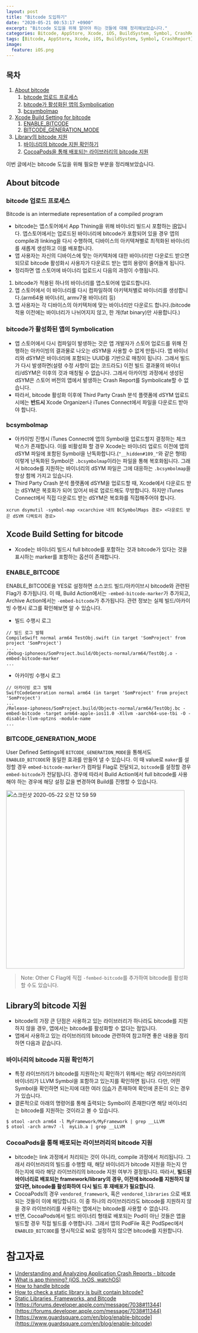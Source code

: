 ```yaml
---
layout: post
title: "Bitcode 도입하기"
date: "2020-05-21 00:53:17 +0900"
excerpt: "Bitcode 도입을 위해 알아야 하는 것들에 대해 정리해보았습니다."
categories: Bitcode, AppStore, Xcode, iOS, BuildSystem, Symbol, CrashReport
tags: [Bitcode, AppStore, Xcode, iOS, BuildSystem, Symbol, CrashReport]
image:
  feature: iOS.png
---
```


## 목차

1. [About bitcode](./bitcode_implementation#about-bitcode)
    1. [bitcode 업로드 프로세스](./bitcode_implementation#bitcode-업로드-프로세스)
    1. [bitcode가 활성화된 앱의 Symbolication](./bitcode_implementation#bitcode가-활성화된-앱의-symbolication)
    1. [bcsymbolmap](./bitcode_implementation#bcsymbolmap)
1. [Xcode Build Setting for bitcode](./bitcode_implementation#xcode-build-setting-for-bitcode)
    1. [ENABLE_BITCODE](./bitcode_implementation#enable_bitcode)
    1. [BITCODE_GENERATION_MODE](./bitcode_implementation#bitcode_generation_mode)
1. [Library의 bitcode 지원](./bitcode_implementation#library의-bitcode-지원)
    1. [바이너리의 bitcode 지원 확인하기](./bitcode_implementation#바이너리의-bitcode-지원-확인하기)
    1. [CocoaPods을 통해 배포되는 라이브러리의 bitcode 지원](./bitcode_implementation#cocoaPods을-통해-배포되는-라이브러리의-bitcode-지원)

이번 글에서는 bitcode 도입을 위해 필요한 부분을 정리해보았습니다.

## About bitcode

### bitcode 업로드 프로세스

<div class="message">
    Bitcode is an intermediate representation of a compiled program
</div>

- bitcode는 앱스토어에서 App Thining을 위해 바이너리 빌드시 포함하는 [IR](https://en.wikipedia.org/wiki/Intermediate_representation)입니다. 앱스토어에서는 업로드된 바이너리에 bitcode가 포함되어 있을 경우 앱의 compile과 linking을 다시 수행하여, 디바이스의 아키텍쳐별로 최적화된 바이너리를 새롭게 생성하고 이를 배포합니다.
- 앱 사용자는 자신의 디바이스에 맞는 아키텍처에 대한 바이너리만 다운로드 받으면 되므로 bitcode 활성화시 사용자가 다운로드 받는 앱의 용량이 줄어들게 됩니다.
- 정리하면 앱 스토어에 바이너리 업로드시 다음의 과정이 수행됩니다.

1. bitcode가 적용된 하나의 바이너리를 앱스토어에 업로드합니다.
2. 앱 스토어에서 이 바이너리를 다시 컴파일하여 아키텍처별로 바이너리를 생성합니다.(arm64용 바이너리, armv7용 바이너리 등)
3. 앱 사용자는 각 디바이스의 아키텍처에 맞는 바이너리만 다운로드 합니다.(bitcode 적용 이전에는 바이너리가 나뉘어지지 않고, 한 개(fat binary)만 사용합니다.)

### bitcode가 활성화된 앱의 Symbolication

- 앱 스토어에서 다시 컴파일이 발생하는 것은 앱 개발자가 스토어 업로드를 위해 진행하는 아카이빙의 결과물로 나오는 dSYM을 사용할 수 없게 만듭니다. 앱 바이너리와 dSYM은 바이너리에 포함되는 UUID를 기반으로 매칭이 됩니다. 그래서 빌드가 다시 발생하면(설령 수정 사항이 없는 코드라도) 이전 빌드 결과물의 바이너리/dSYM은 이후의 것과 매칭될 수 없습니다. 그래서 아카이빙 과정에서 생성된 dSYM은 스토어 버전의 앱에서 발생하는 Crash Report를 Symbolicate할 수 없습니다.
- 따라서, bitcode 활성화 이후에 Third Party Crash 분석 플랫폼에 dSYM 업로드시에는 **반드시** Xcode Organizer나 iTunes Connect에서 파일을 다운로드 받아야 합니다.

### bcsymbolmap

- 아카이빙 진행시 iTunes Connect에 앱의 Symbol을 업로드할지 결정하는 체크 박스가 존재합니다. 이를 비활성화 할 경우 Xcode는 바이너리 업로드 이전에 앱의 dSYM 파일에 포함된 Symbol을 난독화합니다.(`"__hidden#109_"`와 같은 형태) 이렇게 난독화된 Symbol은 `.bcsymbolmap`이라는 파일을 통해 복호화됩니다. 그래서 bitcode를 지원하는 바이너리의 dSYM 파일은 그에 대응하는 `.bcsymbolmap`을 항상 함께 가지고 있습니다.
- Third Party Crash 분석 플랫폼에 dSYM을 업로드할 때, Xcode에서 다운로드 받는 dSYM은 복호화가 되어 있어서 바로 업로드해도 무방합니다. 하지만 iTunes Connect에서 직접 다운로드 받는 dSYM은 복호화를 직접해주어야 합니다.

```shell
xcrun dsymutil -symbol-map <xcarchive 내의 BCSymbolMaps 경로> <다운로드 받은 dSYM 디렉토리 경로>
```

## Xcode Build Setting for bitcode

- Xcode는 바이너리 빌드시 full bitcode를 포함하는 것과 bitcode가 있다는 것을 표시하는 marker를 포함하는 옵션이 존재합니다.

### ENABLE_BITCODE

ENABLE_BITCODE을 YES로 설정하면 소스코드 빌드/아카이브시 bitcode와 관련된 Flag가 추가됩니다. 이 때, Build Action에서는 `-embed-bitcode-marker`가 추가되고, Archive Action에서는 `-embed-bitcode`가 추가됩니다. 관련 정보는 실제 빌드/아카이빙 수행시 로그를 확인해보면 알 수 있습니다.

- 빌드 수행시 로그

```
// 빌드 로그 발췌
CompileSwift normal arm64 TestObj.swift (in target 'SomProject' from project 'SomProject')
...
/Debug-iphoneos/SomProject.build/Objects-normal/arm64/TestObj.o -embed-bitcode-marker 
...
```

- 아카이빙 수행시 로그

```
// 아카이빙 로그 발췌
SwiftCodeGeneration normal arm64 (in target 'SomProject' from project 'SomProject')
...
/Release-iphoneos/SomProject.build/Objects-normal/arm64/TestObj.bc -embed-bitcode -target arm64-apple-ios11.0 -Xllvm -aarch64-use-tbi -O -disable-llvm-optzns -module-name
...
```

### BITCODE_GENERATION_MODE

User Defined Settings에 `BITCODE_GENERATION_MODE`을 통해서도 `ENABLED_BITCODE`와 동일한 효과를 만들어 낼 수 있습니다. 이 때 value로 `maker`를 설정할 경우 `embed-bitcode-marker`가 컴파일 Flag로 전달되고, `bitcode`를 설정할 경우 `embed-bitcode`가 전달됩니다. 경우에 따라서 Build Action에서 full bitcode를 사용해야 하는 경우에 해당 설정 값을 변경하여 Build를 진행할 수 있습니다.

<img width="484" alt="스크린샷 2020-05-22 오전 12 59 59" src="https://user-images.githubusercontent.com/13018877/82578788-d73b3400-9bc7-11ea-9ff4-953814cbead4.png">

> Note: Other C Flag에 직접 `-fembed-bitcode`를 추가하여 bitcode를 활성화할 수도 있습니다.

## Library의 bitcode 지원

- bitcode의 가장 큰 단점은 사용하고 있는 라이브러리가 하나라도 bitcode를 지원하지 않을 경우, 앱에서는 bitcode를 활성화할 수 없다는 점입니다.
- 앱에서 사용하고 있는 라이브러리의 bitcode 관련하여 참고하면 좋은 내용을 정리하면 다음과 같습니다.

### 바이너리의 bitcode 지원 확인하기

- 특정 라이브러리가 bitcode를 지원하는지 확인하기 위해서는 해당 라이브러리의 바이너리가 LLVM Symbol을 포함하고 있는지를 확인하면 됩니다. 다만, 어떤 Symbol을 확인하면 되는지에 대한 여러 [이슈](https://stackoverflow.com/a/33105733/5130783)가 존재하여 확인에 혼돈이 오는 경우가 있습니다.
- 결론적으로 아래의 명령어를 통해 출력되는 Symbol이 존재한다면 해당 바이너리는 bitcode를 지원하는 것이라고 볼 수 있습니다.

```shell
$ otool -arch arm64 -l MyFramework/MyFramework | grep __LLVM
$ otool -arch armv7 -l  myLib.a | grep __LLVM
```

### CocoaPods을 통해 배포되는 라이브러리의 bitcode 지원

- bitcode는 link 과정에서 처리되는 것이 아니라, compile 과정에서 처리됩니다. 그래서 라이브러리의 빌드를 수행할 때, 해당 바이너리가 bitcode 지원을 하는지 안 하는지에 따라 해당 라이브러리의 bitcode 지원 여부가 결정됩니다. 따라서, **빌드된 바이너리로 배포되는 framework/library의 경우, 이전에 bitcode를 지원하지 않았다면, bitcode를 활성화하여 다시 빌드 후 재배포가 필요합니다.**
- CocoaPods의 경우 `vendored_framework`, 혹은 `vendored_libraries` 으로 배포되는 것들이 이에 해당합니다. 이 중 하나의 라이브러리라도 bitcode를 지원하지 않을 경우 라이브러리를 사용하는 앱에서는 bitcode를 사용할 수 없습니다.
- 반면, CocoaPods에서 빌드 바이너리 형태로 배포되는 Pod이 아닌 것들은 앱을 빌드할 경우 직접 빌드를 수행합니다. 그래서 앱의 PodFile 혹은 PodSpec에서 `ENABLED_BITCODE`를 명시적으로 `NO`로 설정하지 않으면 bitcode를 지원합니다.

# 참고자료

- [Understanding and Analyzing Application Crash Reports - bitcode](https://developer.apple.com/library/archive/technotes/tn2151/_index.html#//apple_ref/doc/uid/DTS40008184-CH1-SYMBOLICATION-BITCODE)
- [What is app thinning? (iOS, tvOS, watchOS)](https://help.apple.com/xcode/mac/11.0/index.html?localePath=en.lproj#/devbbdc5ce4f)
- [How to handle bitcode](https://www.slideshare.net/syoikeda/how-to-handle-bitcode)
- [How to check a static library is built contain bitcode?](https://stackoverflow.com/questions/32755775/how-to-check-a-static-library-is-built-contain-bitcode)
- [Static Libraries, Frameworks, and Bitcode](https://medium.com/@heitorburger/static-libraries-frameworks-and-bitcode-6d8f784478a9)
- [https://forums.developer.apple.com/message/7038#11344](https://forums.developer.apple.com/message/7038#11344)
- [https://www.guardsquare.com/en/blog/enable-bitcode](https://www.guardsquare.com/en/blog/enable-bitcode)
